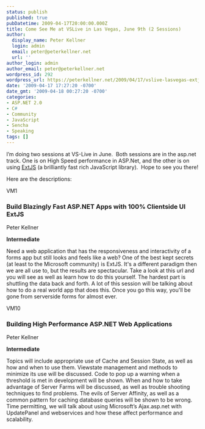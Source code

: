 ```yaml
---
status: publish
published: true
pubDatetime: 2009-04-17T20:00:00.000Z
title: Come See Me at VSLive in Las Vegas, June 9th (2 Sessions)
author:
  display_name: Peter Kellner
  login: admin
  email: peter@peterkellner.net
  url: ''
author_login: admin
author_email: peter@peterkellner.net
wordpress_id: 292
wordpress_url: https://peterkellner.net/2009/04/17/vslive-lasvegas-extjs-aspnet-high-performance/
date: '2009-04-17 17:27:20 -0700'
date_gmt: '2009-04-18 00:27:20 -0700'
categories:
- ASP.NET 2.0
- C#
- Community
- JavaScript
- Sencha
- Speaking
tags: []
---
```

<p> I’m doing two sessions at VS-Live in June.&#160; Both sessions are in the asp.net track. One is on High Speed performance in ASP.Net, and the other is on using <a href="http://extjs.com/">ExtJS</a> (a brilliantly fast rich JavaScript library).&#160; Hope to see you there!</p>
<p>Here are the descriptions:</p>
<p>VM1</p>
<h3><strong>Build Blazingly Fast ASP.NET Apps with 100% Clientside UI ExtJS</strong></h3>
<p>Peter Kellner </p>
<p><strong>Intermediate</strong></p>
<p>Need a web application that has the responsiveness and interactivity of a forms app but still looks and feels like a web? One of the best kept secrets (at least to the Microsoft community) is ExtJS. It's a different paradigm then we are all use to, but the results are spectacular. Take a look at this url and you will see as well as learn how to do this yourself. The hardest part is shuttling the data back and forth. A lot of this session will be talking about how to do a real world app that does this. Once you go this way, you'll be gone from serverside forms for almost ever.</p>
<p> <!--more-->
<p>VM10</p>
<h3>Building High Performance ASP.NET Web Applications </h3>
<p>Peter Kellner </p>
<p><strong>Intermediate</strong></p>
<p>Topics will include appropriate use of Cache and Session State, as well as how and when to use them. Viewstate management and methods to minimize its use will be discussed. Code to pop up a warning when a threshold is met in development will be shown. When and how to take advantage of Server Farms will be discussed, as well as trouble shooting techniques to find problems. The evils of Server Affinity, as well as a common pattern for caching database queries will be shown to be wrong. Time permitting, we will talk about using Microsoft’s Ajax.asp.net with UpdatePanel and webservices and how these affect performance and scalability.</p>
